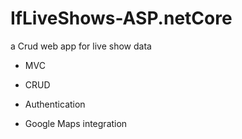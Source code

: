 # IfLiveShows-ASP.netCore
 a Crud web app for live show data

- MVC

- CRUD

- Authentication

- Google Maps integration
